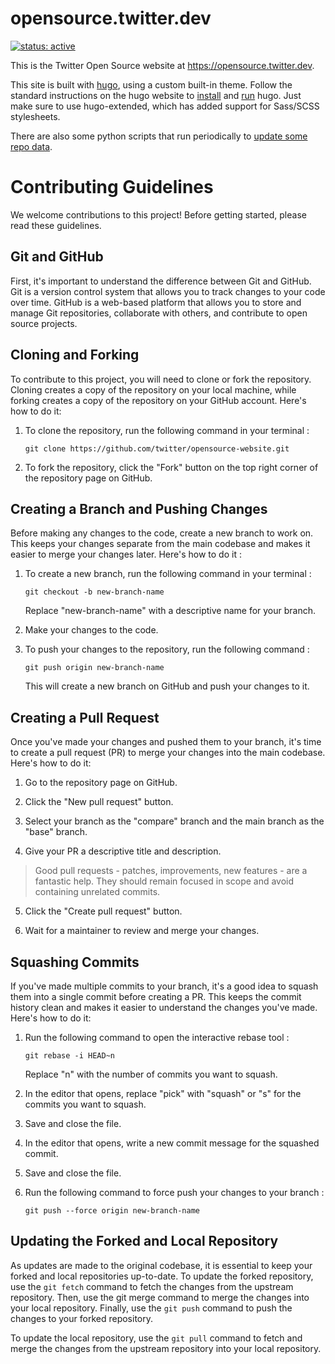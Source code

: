 # opensource.twitter.dev

[![status: active](https://opensource.twitter.dev/status/active.svg)](https://opensource.twitter.dev/status/#active)

This is the Twitter Open Source website at https://opensource.twitter.dev.

This site is built with [hugo], using a custom built-in theme.  Follow the
standard instructions on the hugo website to [install] and [run] hugo.  Just
make sure to use hugo-extended, which has added support for Sass/SCSS
stylesheets.

There are also some python scripts that run periodically to [update some repo
data].

[hugo]: https://gohugo.io/
[install]: https://gohugo.io/getting-started/installing/
[run]: https://gohugo.io/getting-started/usage/
[update some repo data]: ./.github/workflows/update-data.yml

# Contributing Guidelines

We welcome contributions to this project! Before getting started, please read these guidelines.

## Git and GitHub

First, it's important to understand the difference between Git and GitHub. Git is a version control system that allows you to track changes to your code over time. GitHub is a web-based platform that allows you to store and manage Git repositories, collaborate with others, and contribute to open source projects.

## Cloning and Forking

To contribute to this project, you will need to clone or fork the repository. Cloning creates a copy of the repository on your local machine, while forking creates a copy of the repository on your GitHub account. Here's how to do it:
1. To clone the repository, run the following command in your terminal :  

   `git clone https://github.com/twitter/opensource-website.git`  

2. To fork the repository, click the "Fork" button on the top right corner of the repository page on GitHub.

## Creating a Branch and Pushing Changes
Before making any changes to the code, create a new branch to work on. This keeps your changes separate from the main codebase and makes it easier to merge your changes later. Here's how to do it :
1. To create a new branch, run the following command in your terminal :

   `git checkout -b new-branch-name`  
   
   Replace "new-branch-name" with a descriptive name for your branch.  
   
2. Make your changes to the code.  

3. To push your changes to the repository, run the following command :

   `git push origin new-branch-name`  
   
   This will create a new branch on GitHub and push your changes to it.

## Creating a Pull Request
Once you've made your changes and pushed them to your branch, it's time to create a pull request (PR) to merge your changes into the main codebase. Here's how to do it:

1. Go to the repository page on GitHub.  

2. Click the "New pull request" button.

3. Select your branch as the "compare" branch and the main branch as the "base" branch.

4. Give your PR a descriptive title and description.
> Good pull requests - patches, improvements, new features - are a fantastic
help. They should remain focused in scope and avoid containing unrelated
commits.

5. Click the "Create pull request" button.

6. Wait for a maintainer to review and merge your changes.

## Squashing Commits
If you've made multiple commits to your branch, it's a good idea to squash them into a single commit before creating a PR. This keeps the commit history clean and makes it easier to understand the changes you've made. Here's how to do it:

1. Run the following command to open the interactive rebase tool :  

   `git rebase -i HEAD~n`  
   
   Replace "n" with the number of commits you want to squash.  

2. In the editor that opens, replace "pick" with "squash" or "s" for the commits you want to squash.  

3. Save and close the file.  

4. In the editor that opens, write a new commit message for the squashed commit.  

5. Save and close the file.  

6. Run the following command to force push your changes to your branch :

   `git push --force origin new-branch-name`  

## Updating the Forked and Local Repository

As updates are made to the original codebase, it is essential to keep your forked and local repositories up-to-date. To update the forked repository, use the `git fetch` command to fetch the changes from the upstream repository. Then, use the git merge command to merge the changes into your local repository. Finally, use the `git push` command to push the changes to your forked repository.

To update the local repository, use the `git pull` command to fetch and merge the changes from the upstream repository into your local repository.
